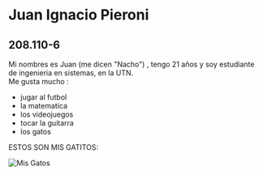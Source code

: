  # Juan Ignacio Pieroni
 ## 208.110-6
Mi nombres es Juan (me dicen "Nacho") , tengo 21 años y soy estudiante de ingenieria en sistemas, en la UTN.  
Me gusta mucho :
- jugar al futbol 
- la matematica
- los videojuegos 
- tocar la guitarra
- los gatos                             
 
 ESTOS SON MIS GATITOS:
 
 ![Mis Gatos](https://user-images.githubusercontent.com/129225397/228367414-424f28be-c90d-4203-b840-01fa531048e9.jpg "Estos son mis gatos")
